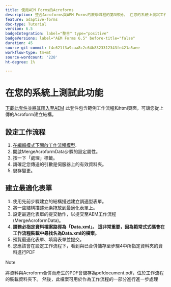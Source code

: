 ```yaml
---
title: 使用AEM Forms的Acroforms
description: 整合Acroforms與AEM Forms的教學課程的第3部分。 在您的系統上測試工作流程與最適化表單。
feature: adaptive-forms
doc-type: Tutorial
version: 6.5
badgeIntegration: label="整合" type="positive"
badgeVersions: label="AEM Forms 6.5" before-title="false"
duration: 45
source-git-commit: f4c621f3a9caa8c2c64b8323312343fe421a5aee
workflow-type: tm+mt
source-wordcount: '228'
ht-degree: 1%

---
```



# 在您的系統上測試此功能

[下載此套件並將其匯入至AEM](assets/acro-form-aem-form.zip)
此套件包含範例工作流程和html頁面，可讓您從上傳的Acroform建立結構。

## 設定工作流程

1. [在編輯模式下開啟工作流程模型](http://localhost:4502/editor.html/conf/global/settings/workflow/models/MergeAcroformData.html).
2. 開啟MergeAcroformData步驟的設定屬性。
3. 按一下「處理」標籤。
4. 請確定您傳送的引數是伺服器上的有效資料夾。
5. 儲存變更。

## 建立最適化表單

1. 使用先前步驟建立的結構描述建立調適型表單。
2. 將一些結構描述元素拖放到最適化表單上。
3. 設定最適化表單的提交動作，以提交至AEM工作流程(MergeAcroformData)。
4. **請務必指定資料檔案路徑為「Data.xml」。 這非常重要，因為範常式式碼會在工作流程裝載中尋找名為Data.xml的檔案。**
5. 預覽最適化表單、填寫表單並提交。
6. 您應該會在設定工作流程下，看到與已合併儲存至步驟4中所指定資料夾的資料進行PDF

>[!NOTE]
>
>將資料與Acroform合併而產生的PDF會儲存為pdfdocument.pdf，位於工作流程的裝載資料夾下。 然後，此檔案可用於作為工作流程的一部分進行進一步處理
